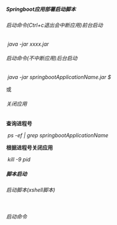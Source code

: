 ##### Springboot应用部署启动脚本

###### 启动命令(Ctrl+c退出会中断应用)前台启动

​	*java -jar xxxx.jar*

###### 启动命令(不中断应用)后台启动

​	*java -jar springbootApplicationName.jar $*

 或

###### 关闭应用

**查询进程号**

​	*ps -ef | grep springbootApplicationName* 

**根据进程号关闭应用**

​	*kill -9 pid*



##### 脚本启动

###### 启动脚本(xshell脚本)

```

```

###### 启动命令

